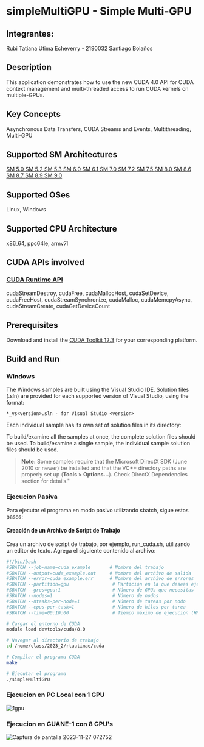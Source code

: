 # simpleMultiGPU - Simple Multi-GPU


## Integrantes:
Rubi Tatiana Utima Echeverry - 2190032
Santiago Bolaños

## Description

This application demonstrates how to use the new CUDA 4.0 API for CUDA context management and multi-threaded access to run CUDA kernels on multiple-GPUs.

## Key Concepts

Asynchronous Data Transfers, CUDA Streams and Events, Multithreading, Multi-GPU

## Supported SM Architectures

[SM 5.0 ](https://developer.nvidia.com/cuda-gpus)  [SM 5.2 ](https://developer.nvidia.com/cuda-gpus)  [SM 5.3 ](https://developer.nvidia.com/cuda-gpus)  [SM 6.0 ](https://developer.nvidia.com/cuda-gpus)  [SM 6.1 ](https://developer.nvidia.com/cuda-gpus)  [SM 7.0 ](https://developer.nvidia.com/cuda-gpus)  [SM 7.2 ](https://developer.nvidia.com/cuda-gpus)  [SM 7.5 ](https://developer.nvidia.com/cuda-gpus)  [SM 8.0 ](https://developer.nvidia.com/cuda-gpus)  [SM 8.6 ](https://developer.nvidia.com/cuda-gpus)  [SM 8.7 ](https://developer.nvidia.com/cuda-gpus)  [SM 8.9 ](https://developer.nvidia.com/cuda-gpus)  [SM 9.0 ](https://developer.nvidia.com/cuda-gpus)

## Supported OSes

Linux, Windows

## Supported CPU Architecture

x86_64, ppc64le, armv7l

## CUDA APIs involved

### [CUDA Runtime API](http://docs.nvidia.com/cuda/cuda-runtime-api/index.html)
cudaStreamDestroy, cudaFree, cudaMallocHost, cudaSetDevice, cudaFreeHost, cudaStreamSynchronize, cudaMalloc, cudaMemcpyAsync, cudaStreamCreate, cudaGetDeviceCount

## Prerequisites

Download and install the [CUDA Toolkit 12.3](https://developer.nvidia.com/cuda-downloads) for your corresponding platform.

## Build and Run

### Windows
The Windows samples are built using the Visual Studio IDE. Solution files (.sln) are provided for each supported version of Visual Studio, using the format:
```
*_vs<version>.sln - for Visual Studio <version>
```
Each individual sample has its own set of solution files in its directory:

To build/examine all the samples at once, the complete solution files should be used. To build/examine a single sample, the individual sample solution files should be used.
> **Note:** Some samples require that the Microsoft DirectX SDK (June 2010 or newer) be installed and that the VC++ directory paths are properly set up (**Tools > Options...**). Check DirectX Dependencies section for details."


### Ejecucion Pasiva
Para ejecutar el programa en modo pasivo utilizando sbatch, sigue estos pasos:

#### Creación de un Archivo de Script de Trabajo

Crea un archivo de script de trabajo, por ejemplo, run_cuda.sh, utilizando un editor de texto. Agrega el siguiente contenido al archivo:

```bash
#!/bin/bash
#SBATCH --job-name=cuda_example       # Nombre del trabajo
#SBATCH --output=cuda_example.out     # Nombre del archivo de salida
#SBATCH --error=cuda_example.err      # Nombre del archivo de errores
#SBATCH --partition=gpu                # Partición en la que deseas ejecutar tu trabajo
#SBATCH --gres=gpu:1                   # Número de GPUs que necesitas
#SBATCH --nodes=1                      # Número de nodos
#SBATCH --ntasks-per-node=1            # Número de tareas por nodo
#SBATCH --cpus-per-task=1              # Número de hilos por tarea
#SBATCH --time=00:10:00                # Tiempo máximo de ejecución (HH:MM:SS)

# Cargar el entorno de CUDA
module load devtools/cuda/8.0

# Navegar al directorio de trabajo
cd /home/class/2023_2/rtautimae/cuda

# Compilar el programa CUDA
make

# Ejecutar el programa
./simpleMultiGPU
```
### Ejecucion en PC Local con 1 GPU

![1gpu](https://github.com/Rubi221/IntroPP2190032/assets/98795896/c2c720b8-146d-498f-9457-a4ce68f88ec8)


### Ejecucion en GUANE-1 con 8 GPU's
![Captura de pantalla 2023-11-27 072752](https://github.com/Rubi221/IntroPP2190032/assets/98795896/c0b4a600-817c-4152-8f06-8e1a6a2d195e)


